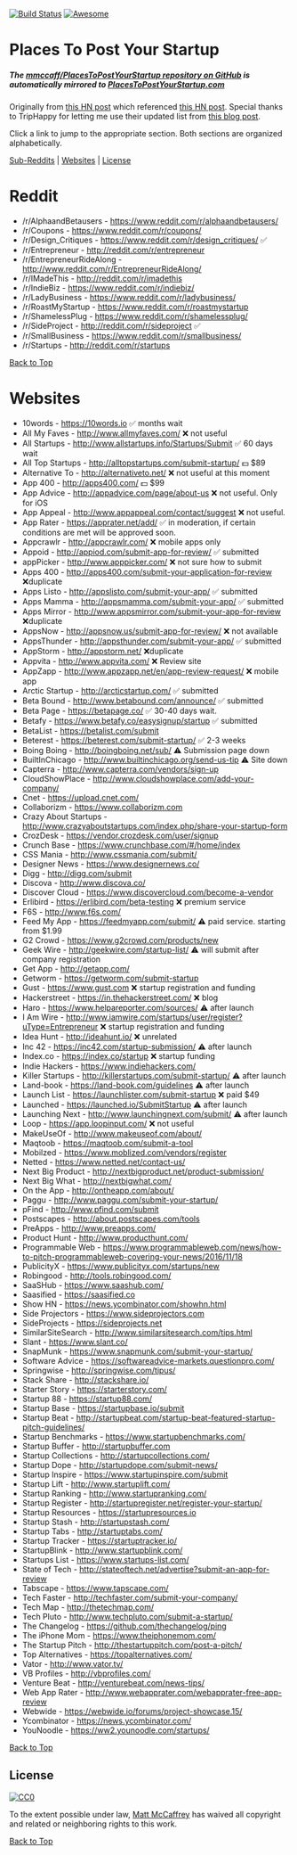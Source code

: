 [![Build Status](https://travis-ci.org/mmccaff/PlacesToPostYourStartup.svg?branch=master)](https://travis-ci.org/mmccaff/PlacesToPostYourStartup) [![Awesome](https://cdn.rawgit.com/sindresorhus/awesome/d7305f38d29fed78fa85652e3a63e154dd8e8829/media/badge.svg)](https://github.com/sindresorhus/awesome)

# Places To Post Your Startup
##### The [mmccaff/PlacesToPostYourStartup repository on GitHub](https://github.com/mmccaff/PlacesToPostYourStartup) is automatically mirrored to [PlacesToPostYourStartup.com](https://www.placestopostyourstartup.com)

Originally from [this HN post](https://news.ycombinator.com/item?id=7248460) which referenced [this HN post](https://news.ycombinator.com/item?id=6492109). Special thanks to TripHappy for letting me use their updated list from [this blog post](https://triphappy.com/blog/131-startup-directories-to-promote-your-startup/1).

Click a link to jump to the appropriate section. Both sections are organized alphabetically.

[Sub-Reddits](#reddit) | [Websites](#websites) | [License](#license)

# Reddit
* /r/AlphaandBetausers - https://www.reddit.com/r/alphaandbetausers/
* /r/Coupons - https://www.reddit.com/r/coupons/
* /r/Design_Critiques - https://www.reddit.com/r/design_critiques/ ✅
* /r/Entrepreneur - http://reddit.com/r/entrepreneur
* /r/EntrepreneurRideAlong - http://www.reddit.com/r/EntrepreneurRideAlong/
* /r/IMadeThis - http://reddit.com/r/imadethis
* /r/IndieBiz - https://www.reddit.com/r/indiebiz/
* /r/LadyBusiness - https://www.reddit.com/r/ladybusiness/
* /r/RoastMyStartup - https://www.reddit.com/r/roastmystartup
* /r/ShamelessPlug - https://www.reddit.com/r/shamelessplug/
* /r/SideProject - http://reddit.com/r/sideproject  ✅
* /r/SmallBusiness - https://www.reddit.com/r/smallbusiness/
* /r/Startups - http://reddit.com/r/startups

[Back to Top](#places-to-post-your-startup)

# Websites
* 10words - https://10words.io ✅ months wait
* All My Faves - http://www.allmyfaves.com/ ❌ not useful
* All Startups - http://www.allstartups.info/Startups/Submit ✅ 60 days wait
* All Top Startups - http://alltopstartups.com/submit-startup/ 💵 $89
* Alternative To - http://alternativeto.net/ ❌ not useful at this moment
* App 400 - http://apps400.com/ 💵 $99
* App Advice - http://appadvice.com/page/about-us ❌ not useful. Only for iOS
* App Appeal - http://www.appappeal.com/contact/suggest ❌ not useful.
* App Rater - https://apprater.net/add/ ✅ in moderation, if certain conditions are met will be approved soon.
* Appcrawlr - http://appcrawlr.com/ ❌ mobile apps only
* Appoid - http://appiod.com/submit-app-for-review/ ✅ submitted
* appPicker - http://www.apppicker.com/ ❌ not sure how to submit
* Apps 400 - http://apps400.com/submit-your-application-for-review ❌duplicate
* Apps Listo - http://appslisto.com/submit-your-app/ ✅ submitted
* Apps Mamma - http://appsmamma.com/submit-your-app/ ✅ submitted
* Apps Mirror - http://www.appsmirror.com/submit-your-app-for-review ❌duplicate
* AppsNow - http://appsnow.us/submit-app-for-review/ ❌ not available
* AppsThunder - http://appsthunder.com/submit-your-app/ ✅ submitted
* AppStorm - http://appstorm.net/ ❌duplicate
* Appvita - http://www.appvita.com/ ❌ Review site
* AppZapp - http://www.appzapp.net/en/app-review-request/ ❌ mobile app
* Arctic Startup - http://arcticstartup.com/ ✅ submitted
* Beta Bound - http://www.betabound.com/announce/ ✅ submitted
* Beta Page - https://betapage.co/ ✅ 30-40 days wait. 
* Betafy - https://www.betafy.co/easysignup/startup ✅ submitted
* BetaList - https://betalist.com/submit
* Beterest - https://beterest.com/submit-startup/ ✅ 2-3 weeks
* Boing Boing - http://boingboing.net/sub/ ⚠️ Submission page down
* BuiltInChicago - http://www.builtinchicago.org/send-us-tip ⚠️ Site down
* Capterra - http://www.capterra.com/vendors/sign-up
* CloudShowPlace - http://www.cloudshowplace.com/add-your-company/
* Cnet - https://upload.cnet.com/
* Collaborizm - https://www.collaborizm.com
* Crazy About Startups - http://www.crazyaboutstartups.com/index.php/share-your-startup-form
* CrozDesk - https://vendor.crozdesk.com/user/signup
* Crunch Base - https://www.crunchbase.com/#/home/index
* CSS Mania - http://www.cssmania.com/submit/
* Designer News - https://www.designernews.co/
* Digg - http://digg.com/submit
* Discova - http://www.discova.co/
* Discover Cloud - https://www.discovercloud.com/become-a-vendor
* Erlibird - https://erlibird.com/beta-testing ❌ premium service
* F6S - http://www.f6s.com/
* Feed My App - https://feedmyapp.com/submit/ ⚠️ paid service. starting from $1.99 
* G2 Crowd - https://www.g2crowd.com/products/new
* Geek Wire - http://geekwire.com/startup-list/ ⚠️ will submit after company registration
* Get App - http://getapp.com/
* Getworm - https://getworm.com/submit-startup
* Gust - https://www.gust.com ❌ startup registration and funding
* Hackerstreet - https://in.thehackerstreet.com/ ❌ blog
* Haro - https://www.helpareporter.com/sources/ ⚠️ after launch
* I Am Wire - http://www.iamwire.com/startups/user/register?uType=Entrepreneur  ❌ startup registration and funding
* Idea Hunt - http://ideahunt.io/ ❌ unrelated
* Inc 42 - https://inc42.com/startup-submission/  ⚠️ after launch
* Index.co - https://index.co/startup  ❌ startup funding
* Indie Hackers - https://www.indiehackers.com/
* Killer Startups - http://killerstartups.com/submit-startup/ ⚠️ after launch
* Land-book - https://land-book.com/guidelines ⚠️ after launch
* Launch List - https://launchlister.com/submit-startup ❌ paid $49
* Launched - https://launched.io/SubmitStartup ⚠️ after launch
* Launching Next - http://www.launchingnext.com/submit/ ⚠️ after launch
* Loop - https://app.loopinput.com/  ❌ not useful
* MakeUseOf - http://www.makeuseof.com/about/
* Maqtoob - https://maqtoob.com/submit-a-tool
* Mobilzed - https://www.moblized.com/vendors/register
* Netted - https://www.netted.net/contact-us/
* Next Big Product - http://nextbigproduct.net/product-submission/
* Next Big What - http://nextbigwhat.com/
* On the App - http://ontheapp.com/about/
* Paggu - http://www.paggu.com/submit-your-startup/
* pFind - http://www.pfind.com/submit
* Postscapes - http://about.postscapes.com/tools
* PreApps - http://www.preapps.com/
* Product Hunt - http://www.producthunt.com/
* Programmable Web - https://www.programmableweb.com/news/how-to-pitch-programmableweb-covering-your-news/2016/11/18
* PublicityX - https://www.publicityx.com/startups/new
* Robingood - http://tools.robingood.com/
* SaaSHub - https://www.saashub.com/
* Saasified - https://saasified.co
* Show HN - https://news.ycombinator.com/showhn.html
* Side Projectors - https://www.sideprojectors.com
* SideProjects - https://sideprojects.net
* SimilarSiteSearch - http://www.similarsitesearch.com/tips.html
* Slant - https://www.slant.co/
* SnapMunk - https://www.snapmunk.com/submit-your-startup/
* Software Advice - https://softwareadvice-markets.questionpro.com/
* Springwise - http://springwise.com/tipus/
* Stack Share - http://stackshare.io/
* Starter Story - https://starterstory.com/
* Startup 88 - https://startup88.com/
* Startup Base - https://startupbase.io/submit
* Startup Beat - http://startupbeat.com/startup-beat-featured-startup-pitch-guidelines/
* Startup Benchmarks - https://www.startupbenchmarks.com/
* Startup Buffer - http://startupbuffer.com
* Startup Collections - http://startupcollections.com/
* Startup Dope - http://startupdope.com/submit-news/
* Startup Inspire - https://www.startupinspire.com/submit
* Startup Lift - http://www.startuplift.com/
* Startup Ranking - http://www.startupranking.com/
* Startup Register - http://startupregister.net/register-your-startup/
* Startup Resources - https://startupresources.io
* Startup Stash - http://startupstash.com/
* Startup Tabs - http://startuptabs.com/
* Startup Tracker - https://startuptracker.io/
* StartupBlink - http://www.startupblink.com/
* Startups List - https://www.startups-list.com/
* State of Tech - http://stateoftech.net/advertise?submit-an-app-for-review
* Tabscape - https://www.tapscape.com/
* Tech Faster - http://techfaster.com/submit-your-company/
* Tech Map - http://thetechmap.com/
* Tech Pluto - http://www.techpluto.com/submit-a-startup/
* The Changelog - https://github.com/thechangelog/ping
* The iPhone Mom - https://www.theiphonemom.com/
* The Startup Pitch - http://thestartuppitch.com/post-a-pitch/
* Top Alternatives - https://topalternatives.com/
* Vator - http://www.vator.tv/
* VB Profiles - http://vbprofiles.com/
* Venture Beat - http://venturebeat.com/news-tips/
* Web App Rater - http://www.webapprater.com/webapprater-free-app-review
* Webwide - https://webwide.io/forums/project-showcase.15/
* Ycombinator - https://news.ycombinator.com/
* YouNoodle - https://ww2.younoodle.com/startups/

[Back to Top](#places-to-post-your-startup)

## License

[![CC0](https://i.creativecommons.org/p/zero/1.0/88x31.png)](http://creativecommons.org/publicdomain/zero/1.0/)

To the extent possible under law, [Matt McCaffrey](http://www.mattmccaffrey.com/) has waived all copyright and related or neighboring rights to this work.

[Back to Top](#places-to-post-your-startup)
